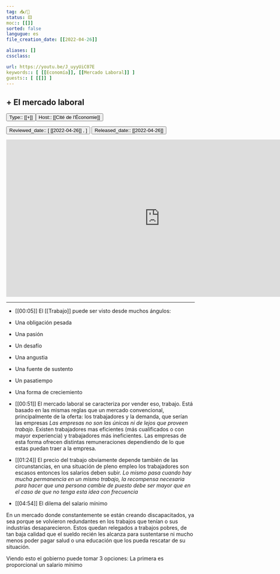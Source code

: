 ```yaml
---
tag: 📥️/🎥️
status: 🟨
moc:: [[]]
sorted: false
langugue: es
file_creation_date: [[2022-04-26]]

aliases: []
cssclass: 

url: https://youtu.be/J_uyyUiC07E
keywords:: [ [[Economía]], [[Mercado Laboral]] ]
guests:: [ [[]] ]
---
```


## + El mercado laboral
<button class="date_button_today"> Type:: [[+]] </button><button class="date_button_today">Host:: [[Cité de l'Économie]]</button>

<button class="date_button_today">Reviewed_date:: [ [[2022-04-26]] , ] </button> <button class="date_button_today">Released_date:: [[2022-04-26]]  </button>

<center><iframe width="820" height="420" src="https://www.youtube.com/embed/J_uyyUiC07E" frameborder="0" allow="accelerometer; autoplay; encrypted-media; gyroscope; picture-in-picture" allowfullscreen></iframe></center>

---

- [[00:05]] 
El [[Trabajo]] puede ser visto desde muchos ángulos: 

- Una obligación pesada
- Una pasión
- Un desafío
- Una angustia
- Una fuente de sustento
- Un pasatiempo
- Una forma de creciemiento

- [[00:51]] El mercado laboral se caracteriza por vender eso, trabajo.
Está basado en las mismas reglas que un mercado convencional, principalmente de la oferta: los trabajadores y la demanda, que serían las empresas *Las empresas no son las únicas ni de lejos que proveen trabajo*.
Existen trabajadores mas eficientes (más cualificados o con mayor experiencia) y trabajadores más ineficientes. Las empresas de esta forma ofrecen distintas remuneraciones dependiendo de lo que estas puedan traer a la empresa.

- [[01:24]] El precio del trabajo obviamente depende también de las circunstancias, en una situación de pleno empleo los trabajadores son escasos entonces los salarios deben subir. *Lo mismo pasa cuando hay mucha permanencia en un mismo trabajo, la recompensa necesaria para hacer que una persona cambie de puesto debe ser mayor que en el caso de que no tenga esta idea con frecuencia*


- [[04:54]] El dilema del salario mínimo

En un mercado donde constantemente se están creando discapacitados, ya sea porque se volvieron redundantes en los trabajos que tenían o sus industrias desaparecieron. Estos quedan relegados a trabajos pobres, de tan baja calidad que el sueldo recién les alcanza para sustentarse ni mucho menos poder pagar salud o una educación que los pueda rescatar de su situación.

Viendo esto el gobierno puede tomar 3 opciones:
La primera es proporcional un salario mínimo